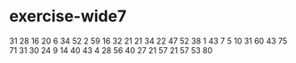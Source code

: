 # exercise-wide7
31
28
16
20
6
34
52
2
59
16
32
21
21
34
22
47
52
38
1
43
7
5
10
31
60
43
75
71
31
30
24
9
14
40
43
4
28
56
40
27
21
57
21
57
53
80

